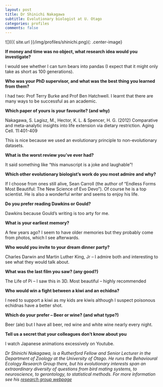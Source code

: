 ```yaml
---
layout: post
title: Dr Shinichi Nakagawa
subtitle: Evolutionary biologist at U. Otago
categories: profiles
comments: false
---
```


![]({{ site.url }}/img/profiles/shinichi.png){: .center-image}

**If money and time was no object, what research idea would you investigate?**

I would see whether I can turn bears into pandas (I expect that it might only take as short as 100 generations).

**Who was your PhD supervisor, and what was the best thing you learned from them?**

I had two: Prof Terry Burke and Prof Ben Hatchwell. I learnt that there are many ways to be successful as an academic.

**Which paper of yours is your favourite? (and why)**

Nakagawa, S. Lagisz, M., Hector, K. L. & Spencer, H. G. (2012) Comparative and meta-analytic insights into life extension via dietary restriction. Aging Cell. 11:401-409

This is nice because we used an evolutionary principle to non-evolutionary datasets.

**What is the worst review you’ve ever had?**

It said something like “this manuscript is a joke and laughable”!

**Which other evolutionary biologist’s work do you most admire and why?**

If I choose from ones still alive, Sean Carroll (the author of “Endless Forms Most Beautiful: The New Science of Evo Devo”). Of course he is a top scientist. He is also a wonderful writer and seems to enjoy his life.

**Do you prefer reading Dawkins or Gould?**

Dawkins because Gould’s writing is too arty for me.

**What is your earliest memory?**

A few years ago?  I seem to have older memories but they probably come from photos, which I see afterwards.

**Who would you invite to your dream dinner party?**

Charles Darwin and Martin Luther King, Jr – I admire both and interesting to see what they would talk about.

**What was the last film you saw? (any good?)**

The Life of Pi – I saw this in 3D. Most beautiful – highly recommended

**Who would win a fight between a kiwi and an echidna?**

I need to support a kiwi as my kids are kiwis although I suspect poisonous echidnas have a better shot.

**Which do your prefer – Beer or wine? (and what type?)**

Beer (ale) but I have all beer, red wine and white wine nearly every night.

**Tell us a secret that your colleagues don’t know about you**

I watch Japanese animations excessively on Youtube.

_Dr Shinichi Nakagawa, is a Rutherford Fellow and Senior Lecturer in the Department of Zoology at the University of Otago. He runs the Behavioural Ecology Research Group there, but his evolutionary interests span an extraordinary diversity of questions from bird mating systems, to neuroscience, to gerontology, to statistical methods. For more information see his [research group webpage](http://sparrow.otago.ac.nz)_
